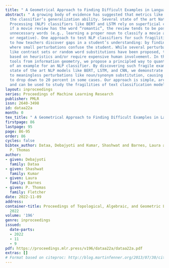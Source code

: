 ```yaml
---
title: " A Geometrical Approach to Finding Difficult Examples in Language "
abstract: " A growing body of evidence has suggested that metrics like accuracy overestimate
  the classifier’s generalization ability. Several state of the art Natural Language
  Processing (NLP) classifiers like BERT and LSTM rely on superficial cue words (e.g.,
  if a movie review has the word “romantic”, the review tends to be positive), or
  unnecessary words (e.g., learning a proper noun to classify a movie as positive
  or negative). One approach to test NLP classifiers for such fragilities is analogous
  to how teachers discover gaps in a student’s understanding: by finding problems
  where small perturbations confuse the student. While several perturbation strategies
  like contrast sets or random word substitutions have been proposed, they are typically
  based on heuristics and/or require expensive human involvement. In this work, using
  tools from information geometry, we propose a principled way to quantify the fragility
  of an example for an NLP classifier. By discovering such fragile examples for several
  state of the art NLP models like BERT, LSTM, and CNN, we demonstrate their susceptibility
  to meaningless perturbations like noun/synonym substitution, causing their accuracy
  to drop down to 20 percent in some cases. Our approach is simple, architecture agnostic
  and can be used to study the fragilities of text classification models.  "
layout: inproceedings
series: Proceedings of Machine Learning Research
publisher: PMLR
issn: 2640-3498
id: dataa22a
month: 0
tex_title: " A Geometrical Approach to Finding Difficult Examples in Language "
firstpage: 86
lastpage: 95
page: 86-95
order: 86
cycles: false
bibtex_author: Dataa, Debajyoti and Kumar, Shashwat and Barnes, Laura and Fletcher,
  P. Thomas
author:
- given: Debajyoti
  family: Dataa
- given: Shashwat
  family: Kumar
- given: Laura
  family: Barnes
- given: P. Thomas
  family: Fletcher
date: 2022-11-09
address:
container-title: Proceedings of Topological, Algebraic, and Geometric Learning Workshops
  2022
volume: '196'
genre: inproceedings
issued:
  date-parts:
  - 2022
  - 11
  - 9
pdf: https://proceedings.mlr.press/v196/dataa22a/dataa22a.pdf
extras: []
# Format based on citeproc: http://blog.martinfenner.org/2013/07/30/citeproc-yaml-for-bibliographies/
---
```

